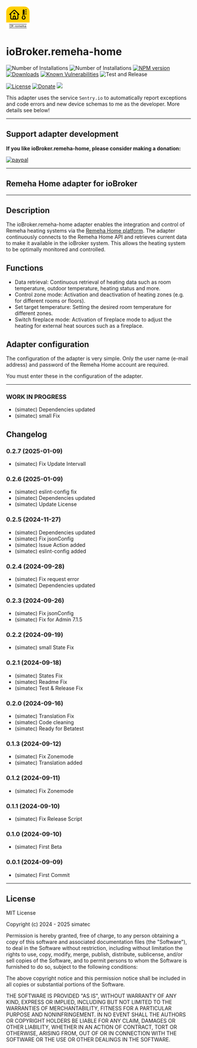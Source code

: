 ![Logo](admin/remeha-home.png)

# ioBroker.remeha-home

![Number of Installations](http://iobroker.live/badges/remeha-home-installed.svg)
![Number of Installations](http://iobroker.live/badges/remeha-home-stable.svg)
[![NPM version](http://img.shields.io/npm/v/iobroker.remeha-home.svg)](https://www.npmjs.com/package/iobroker.remeha-home)
[![Downloads](https://img.shields.io/npm/dm/iobroker.remeha-home.svg)](https://www.npmjs.com/package/iobroker.remeha-home)
[![Known Vulnerabilities](https://snyk.io/test/github/simatec/ioBroker.remeha-home/badge.svg)](https://snyk.io/test/github/simatec/ioBroker.remeha-home)
![Test and Release](https://github.com/simatec/ioBroker.remeha-home/workflows/Test%20and%20Release/badge.svg)

[![License](https://img.shields.io/github/license/simatec/ioBroker.remeha-home?style=flat)](https://github.com/simatec/ioBroker.remeha-home/blob/master/LICENSE)
[![Donate](https://img.shields.io/badge/paypal-donate%20|%20spenden-blue.svg)](https://paypal.me/mk1676)
[![](https://img.shields.io/static/v1?label=Sponsor&message=%E2%9D%A4&logo=GitHub&color=%23fe8e86)](https://github.com/sponsors/simatec)

This adapter uses the service `Sentry.io` to automatically report exceptions and code errors and new device schemas to me as the developer. More details see below!

---

## Support adapter development

**If you like ioBroker.remeha-home, please consider making a donation:**

[![paypal](https://www.paypalobjects.com/en_US/DK/i/btn/btn_donateCC_LG.gif)](https://paypal.me/mk1676)

---

## Remeha Home adapter for ioBroker


---

## Description

The ioBroker.remeha-home adapter enables the integration and control of Remeha heating systems via the [Remeha Home platform](https://www.remeha.de/produkte/speicher-und-zubehoer/regelungen/home-app). The adapter continuously connects to the Remeha Home API and retrieves current data to make it available in the ioBroker system. This allows the heating system to be optimally monitored and controlled.


## Functions

* Data retrieval: Continuous retrieval of heating data such as room temperature, outdoor temperature, heating status and more.
* Control zone mode: Activation and deactivation of heating zones (e.g. for different rooms or floors).
* Set target temperature: Setting the desired room temperature for different zones.
* Switch fireplace mode: Activation of fireplace mode to adjust the heating for external heat sources such as a fireplace.


## Adapter configuration

The configuration of the adapter is very simple.
Only the user name (e-mail address) and password of the Remeha Home account are required.

You must enter these in the configuration of the adapter.

---
<!-- ### **WORK IN PROGRESS** -->
### **WORK IN PROGRESS**
* (simatec) Dependencies updated
* (simatec) small Fix

## Changelog
### 0.2.7 (2025-01-09)
* (simatec) Fix Update Intervall

### 0.2.6 (2025-01-09)
* (simatec) eslint-config fix
* (simatec) Dependencies updated
* (simatec) Update License

### 0.2.5 (2024-11-27)
* (simatec) Dependencies updated
* (simatec) Fix jsonConfig
* (simatec) Issue Action added
* (simatec) eslint-config added

### 0.2.4 (2024-09-28)
* (simatec) Fix request error
* (simatec) Dependencies updated

### 0.2.3 (2024-09-26)
* (simatec) Fix jsonConfig
* (simatec) Fix for Admin 7.1.5

### 0.2.2 (2024-09-19)
* (simatec) small State Fix

### 0.2.1 (2024-09-18)
* (simatec) States Fix
* (simatec) Readme Fix
* (simatec) Test & Release Fix

### 0.2.0 (2024-09-16)
* (simatec) Translation Fix
* (simatec) Code cleaning
* (simatec) Ready for Betatest

### 0.1.3 (2024-09-12)
* (simatec) Fix Zonemode
* (simatec) Translation added

### 0.1.2 (2024-09-11)
* (simatec) Fix Zonemode

### 0.1.1 (2024-09-10)
* (simatec) Fix Release Script

### 0.1.0 (2024-09-10)
* (simatec) First Beta

### 0.0.1 (2024-09-09)
* (simatec) First Commit
---

## License

MIT License

Copyright (c) 2024 - 2025 simatec

Permission is hereby granted, free of charge, to any person obtaining a copy
of this software and associated documentation files (the "Software"), to deal
in the Software without restriction, including without limitation the rights
to use, copy, modify, merge, publish, distribute, sublicense, and/or sell
copies of the Software, and to permit persons to whom the Software is
furnished to do so, subject to the following conditions:

The above copyright notice and this permission notice shall be included in all
copies or substantial portions of the Software.

THE SOFTWARE IS PROVIDED "AS IS", WITHOUT WARRANTY OF ANY KIND, EXPRESS OR
IMPLIED, INCLUDING BUT NOT LIMITED TO THE WARRANTIES OF MERCHANTABILITY,
FITNESS FOR A PARTICULAR PURPOSE AND NONINFRINGEMENT. IN NO EVENT SHALL THE
AUTHORS OR COPYRIGHT HOLDERS BE LIABLE FOR ANY CLAIM, DAMAGES OR OTHER
LIABILITY, WHETHER IN AN ACTION OF CONTRACT, TORT OR OTHERWISE, ARISING FROM,
OUT OF OR IN CONNECTION WITH THE SOFTWARE OR THE USE OR OTHER DEALINGS IN THE
SOFTWARE.
